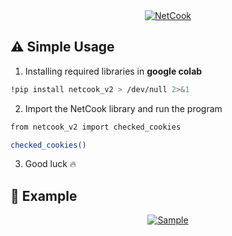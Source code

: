 <div align="center">
    <a href="https://colab.research.google.com/github/netcook-app2/notebook/blob/main/notebook.ipynb">
        <img src="https://i.ibb.co.com/X2QtRKS/2024-07-20-23-28-removebg-preview-1.png" alt="NetCook">
    </a>
</div>

## ⚠️ Simple Usage
1. Installing required libraries in **google colab** 

```bash
!pip install netcook_v2 > /dev/null 2>&1
```
2. Import the NetCook library and run the program

```bash
from netcook_v2 import checked_cookies

checked_cookies()
```
3. Good luck 🔥

## 📸 Example

<div align="center">
    <a href="https://i.ibb.co.com/M1Yfv6J/Screenshot-2024-09-23-130752.png">
        <img src="https://i.ibb.co.com/M1Yfv6J/Screenshot-2024-09-23-130752.png" alt="Sample">
    </a>
</div>
